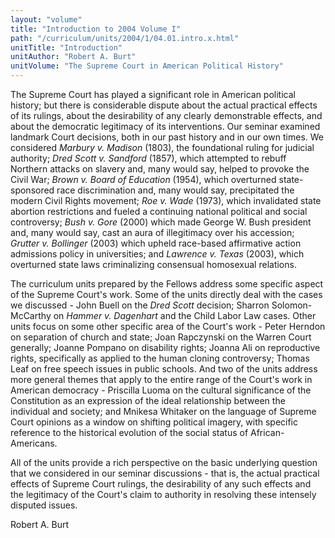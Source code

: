 ```yaml
---
layout: "volume"
title: "Introduction to 2004 Volume I"
path: "/curriculum/units/2004/1/04.01.intro.x.html"
unitTitle: "Introduction"
unitAuthor: "Robert A. Burt"
unitVolume: "The Supreme Court in American Political History"
---
```

<body>
<p>
The Supreme Court has played a significant role in American political history; but there is considerable dispute about the actual practical effects of its rulings, about the desirability of any clearly demonstrable effects, and about the democratic legitimacy of its interventions. Our seminar examined landmark Court decisions, both in our past history and in our own times. We considered
<i>
Marbury v. Madison
</i>
(1803), the foundational ruling for judicial authority;
<i>
Dred Scott v. Sandford
</i>
(1857), which attempted to rebuff Northern attacks on slavery and, many would say, helped to provoke the Civil War;
<i>
Brown v. Board of Education
</i>
(1954), which overturned state-sponsored race discrimination and, many would say, precipitated the modern Civil Rights movement;
<i>
Roe v. Wade
</i>
(1973), which invalidated state abortion restrictions and fueled a continuing national political and social controversy;
<i>
Bush v. Gore
</i>
(2000) which made George W. Bush president and, many would say, cast an aura of illegitimacy over his accession;
<i>
Grutter v. Bollinger
</i>
(2003) which upheld race-based affirmative action admissions policy in universities; and
<i>
Lawrence v. Texas
</i>
(2003), which overturned state laws criminalizing consensual homosexual relations.
</p>
<p>
The curriculum units prepared by the Fellows address some specific aspect of the Supreme Court's work. Some of the units directly deal with the cases we discussed - John Buell on the
<i>
Dred Scott
</i>
decision; Sharron Solomon-McCarthy on
<i>
Hammer v. Dagenhart
</i>
and the Child Labor Law cases. Other units focus on some other specific area of the Court's work - Peter Herndon on separation of church and state; Joan Rapczynski on the Warren Court generally; Joanne Pompano on disability rights; Joanna Ali on reproductive rights, specifically as applied to the human cloning controversy; Thomas Leaf on free speech issues in public schools. And two of the units address more general themes that apply to the entire range of the Court's work in American democracy - Priscilla Luoma on the cultural significance of the Constitution as an expression of the ideal relationship between the individual and society; and Mnikesa Whitaker on the language of Supreme Court opinions as a window on shifting political imagery, with specific reference to the historical evolution of the social status of African-Americans.
</p>
<p>
All of the units provide a rich perspective on the basic underlying question that we considered in our seminar discussions - that is, the actual practical effects of Supreme Court rulings, the desirability of any such effects and the legitimacy of the Court's claim to authority in resolving these intensely disputed issues.
</p>
<p>
Robert A. Burt
</p>
</body>